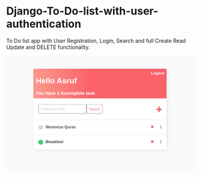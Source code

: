 # Django-To-Do-list-with-user-authentication
To Do list app with User Registration, Login, Search and full Create Read Update and DELETE functionality.

![DEMO](./Screenshot.png)

